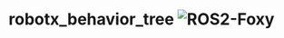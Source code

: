 # robotx_behavior_tree ![ROS2-Foxy](https://github.com/OUXT-Polaris/robotx_behavior_tree/workflows/ROS2-Foxy/badge.svg?branch=master)
